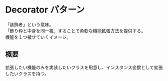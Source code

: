 # Decorator パターン
「装飾者」という意味。  
「飾り枠と中身を同一視」することで柔軟な機能拡張方法を提供する。  
機能を１つ被せていくイメージ。  

## 概要
拡張したい機能のみを実装したいクラスを用意し、インスタンス変数として拡張したいクラスを持つ。  
